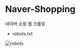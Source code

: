 # Naver-Shopping
네이버 쇼핑 웹 크롤링

* robots.txt


![robots](https://github.com/Princess-s-recipe/Naver-Shopping/assets/57484815/ef160716-8df4-4dd1-8bfa-1aef00d15752)
